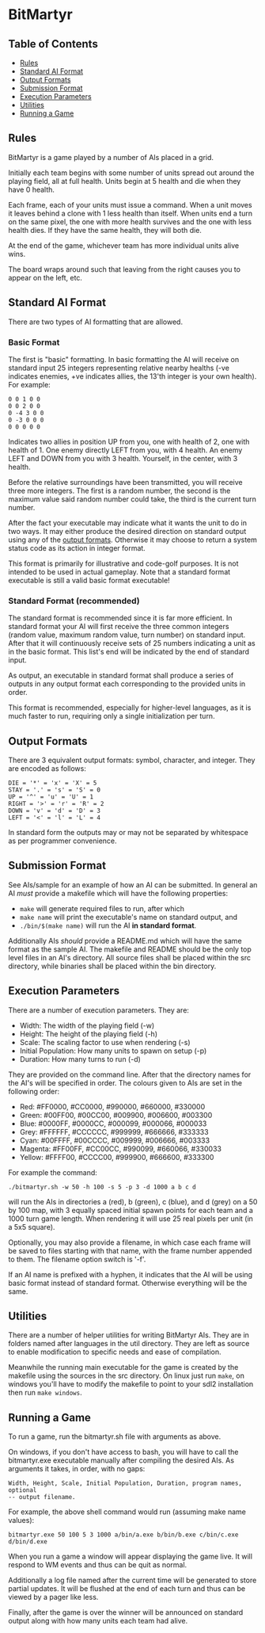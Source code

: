 # BitMartyr

## Table of Contents

 - [Rules](#rules)
 - [Standard AI Format](#standard-ai-format)
 - [Output Formats](#output-formats)
 - [Submission Format](#submission-format)
 - [Execution Parameters](#execution-parameters)
 - [Utilities](#utilities)
 - [Running a Game](#running-a-game)

## Rules

BitMartyr is a game played by a number of AIs placed in a grid.

Initially each team begins with some number of units spread out around the
playing field, all at full health. Units begin at 5 health and die when they
have 0 health. 

Each frame, each of your units must issue a command. When a unit moves it leaves
behind a clone with 1 less health than itself. When units end a turn on the same
pixel, the one with more health survives and the one with less health dies. If
they have the same health, they will both die. 

At the end of the game, whichever team has more individual units alive wins. 

The board wraps around such that leaving from the right causes you to appear on
the left, etc.

## Standard AI Format

There are two types of AI formatting that are allowed. 

### Basic Format

The first is "basic" formatting. In basic formatting the AI will receive on
standard input 25 integers representing relative nearby healths (-ve indicates
enemies, +ve indicates allies, the 13'th integer is your own health). For
example:

```
0 0 1 0 0 
0 0 2 0 0
0 -4 3 0 0
0 -3 0 0 0
0 0 0 0 0
```

Indicates two allies in position UP from you, one with health of 2, one with
health of 1. One enemy directly LEFT from you, with 4 health. An enemy LEFT and
DOWN from you with 3 health. Yourself, in the center, with 3 health.

Before the relative surroundings have been transmitted, you will receive three
more integers. The first is a random number, the second is the maximum value
said random number could take, the third is the current turn number.

After the fact your executable may indicate what it wants the unit to do in two
ways. It may either produce the desired direction on standard output using any
of the [output formats](#output-formats). Otherwise it may choose to return a system status code as
its action in integer format.

This format is primarily for illustrative and code-golf purposes. It is not
intended to be used in actual gameplay. Note that a standard format executable
is still a valid basic format executable!

### Standard Format (recommended)

The standard format is recommended since it is far more efficient. In standard
format your AI will first receive the three common integers (random value,
maximum random value, turn number) on standard input. After that it will
continuously receive sets of 25 numbers indicating a unit as in the basic
format. This list's end will be indicated by the end of standard input.

As output, an executable in standard format shall produce a series of outputs in
any output format each corresponding to the provided units in order.

This format is recommended, especially for higher-level languages, as it is much
faster to run, requiring only a single initialization per turn.

## Output Formats

There are 3 equivalent output formats: symbol, character, and integer. They are 
encoded as follows:

```
DIE = '*' = 'x' = 'X' = 5
STAY = '.' = 's' = 'S' = 0
UP = '^' = 'u' = 'U' = 1
RIGHT = '>' = 'r' = 'R' = 2
DOWN = 'v' = 'd' = 'D' = 3
LEFT = '<' = 'l' = 'L' = 4
```

In standard form the outputs may or may not be separated by whitespace as per
programmer convenience.

## Submission Format

See AIs/sample for an example of how an AI can be submitted. In general an AI
*must* provide a makefile which will have the following properties:

 - `make` will generate required files to run, after which
 - `make name` will print the executable's name on standard output, and
 - `./bin/$(make name)` will run the AI **in standard format**.

Additionally AIs *should* provide a README.md which will have the same format as
the sample AI. The makefile and README should be the only top level files in an
AI's directory. All source files shall be placed within the src directory, while
binaries shall be placed within the bin directory. 

## Execution Parameters

There are a number of execution parameters. They are:

 - Width: The width of the playing field (-w)
 - Height: The height of the playing field (-h)
 - Scale: The scaling factor to use when rendering (-s)
 - Initial Population: How many units to spawn on setup (-p)
 - Duration: How many turns to run (-d)

They are provided on the command line. After that the directory names for the
AI's will be specified in order. The colours given to AIs are set in the
following order:

 - Red: #FF0000, #CC0000, #990000, #660000, #330000
 - Green: #00FF00, #00CC00, #009900, #006600, #003300
 - Blue: #0000FF, #0000CC, #000099, #000066, #000033
 - Grey: #FFFFFF, #CCCCCC, #999999, #666666, #333333
 - Cyan: #00FFFF, #00CCCC, #009999, #006666, #003333
 - Magenta: #FF00FF, #CC00CC, #990099, #660066, #330033
 - Yellow: #FFFF00, #CCCC00, #999900, #666600, #333300

For example the command:

```
./bitmartyr.sh -w 50 -h 100 -s 5 -p 3 -d 1000 a b c d
```

will run the AIs in directories a (red), b (green), c (blue), and d (grey) on a
50 by 100 map, with 3 equally spaced initial spawn points for each team and a
1000 turn game length. When rendering it will use 25 real pixels per unit (in a
5x5 square).

Optionally, you may also provide a filename, in which case each frame will be
saved to files starting with that name, with the frame number appended to them.
The filename option switch is '-f'.

If an AI name is prefixed with a hyphen, it indicates that the AI will be using
basic format instead of standard format. Otherwise everything will be the same.

## Utilities

There are a number of helper utilities for writing BitMartyr AIs. They are in
folders named after languages in the util directory. They are left as source to
enable modification to specific needs and ease of compilation.

Meanwhile the running main executable for the game is created by the makefile
using the sources in the src directory. On linux just run `make`, on windows
you'll have to modify the makefile to point to your sdl2 installation then run
`make windows`.

## Running a Game

To run a game, run the bitmartyr.sh file with arguments as above.

On windows, if you don't have access to bash, you will have to call the
bitmartyr.exe executable manually after compiling the desired AIs. As arguments
it takes, in order, with no gaps:

```
Width, Height, Scale, Initial Population, Duration, program names, optional
-- output filename.
```

For example, the above shell command would run (assuming make name values):

```
bitmartyr.exe 50 100 5 3 1000 a/bin/a.exe b/bin/b.exe c/bin/c.exe d/bin/d.exe
```

When you run a game a window will appear displaying the game live. It will
respond to WM events and thus can be quit as normal. 

Additionally a log file named after the current time will be generated to store
partial updates. It will be flushed at the end of each turn and thus can be
viewed by a pager like less.

Finally, after the game is over the winner will be announced on standard output
along with how many units each team had alive.
